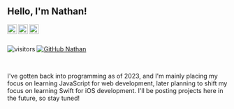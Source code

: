 ## Hello, I'm Nathan!
<a href="https://javascript.com">
  <img align="left" alt="JavaScript" width="22px" src="https://simpleicons.org/icons/javascript.svg" />
</a>
<a href="https://html.spec.whatwg.org/">
  <img align="left" alt="HTML5" width="22px" src="https://simpleicons.org/icons/html5.svg" />
</a>
<a href="https://www.w3.org/TR/CSS/#css">
  <img align="left" alt="CSS3" width="22px" src="https://simpleicons.org/icons/css3.svg" />
</a>

<br><br>

![visitors](https://visitor-badge.glitch.me/badge?page_id=Nathanator1.visitor-badge)
[![GitHub Nathan](https://img.shields.io/github/followers/Nathanator1?label=follow&style=social)](https://github.com/Nathanator1)

<br>

I've gotten back into programming as of 2023, and I'm mainly placing my focus on learning JavaScript for web development, later planning to shift my focus on learning Swift for iOS development. I'll be posting projects here in the future, so stay tuned!
